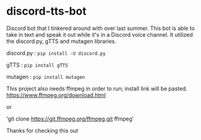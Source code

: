 # discord-tts-bot
Discord bot that I tinkered around with over last summer. This bot is able to take in text and speak it out while it's in a Discord voice channel.
It utilized the discord.py, gTTS and mutagen libraries. 

discord.py : `pip install -U discord.py`

gTTS : `pip install gTTS`

mutagen : `pip install mutagen`

This project also needs ffmpeg in order to run; install link will be pasted.
https://www.ffmpeg.org/download.html

or 

'git clone https://git.ffmpeg.org/ffmpeg.git ffmpeg'


Thanks for checking this out
